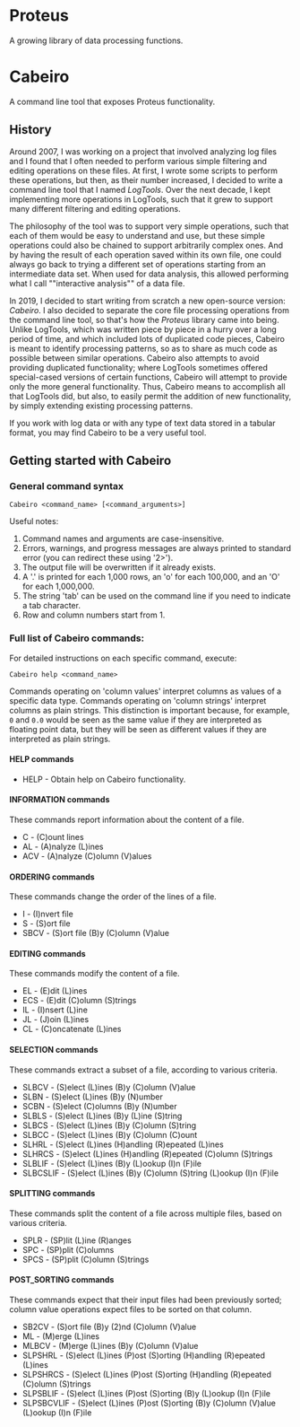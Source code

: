 # Proteus
A growing library of data processing functions.

# Cabeiro
A command line tool that exposes Proteus functionality.

## History

Around 2007, I was working on a project that involved analyzing log files and I found that I often needed to perform various simple filtering and editing operations on these files.
At first, I wrote some scripts to perform these operations, but then, as their number increased, I decided to write a command line tool that I named *LogTools*.
Over the next decade, I kept implementing more operations in LogTools, such that it grew to support many different filtering and editing operations.

The philosophy of the tool was to support very simple operations, such that each of them would be easy to understand and use, but these simple operations could also be chained to support arbitrarily complex ones.
And by having the result of each operation saved within its own file, one could always go back to trying a different set of operations starting from an intermediate data set.
When used for data analysis, this allowed performing what I call ""interactive analysis"" of a data file.
 
In 2019, I decided to start writing from scratch a new open-source version: *Cabeiro*.
I also decided to separate the core file processing operations from the command line tool, so that's how the *Proteus* library came into being.
Unlike LogTools, which was written piece by piece in a hurry over a long period of time, and which included lots of duplicated code pieces, Cabeiro is meant to identify processing patterns, so as to share as much code as possible between similar operations.
Cabeiro also attempts to avoid providing duplicated functionality; where LogTools sometimes offered special-cased versions of certain functions, Cabeiro will attempt to provide only the more general functionality.
Thus, Cabeiro means to accomplish all that LogTools did, but also, to easily permit the addition of new functionality, by simply extending existing processing patterns.

If you work with log data or with any type of text data stored in a tabular format, you may find Cabeiro to be a very useful tool.

## Getting started with Cabeiro

### General command syntax

```Cabeiro <command_name> [<command_arguments>]```

Useful notes:

 1. Command names and arguments are case-insensitive.
 2. Errors, warnings, and progress messages are always printed to standard error (you can redirect these using '2>').
 3. The output file will be overwritten if it already exists.
 4. A '.' is printed for each 1,000 rows, an 'o' for each 100,000, and an 'O' for each 1,000,000.
 5. The string 'tab' can be used on the command line if you need to indicate a tab character.
 6. Row and column numbers start from 1.

### Full list of Cabeiro commands:

For detailed instructions on each specific command, execute:

```Cabeiro help <command_name>```

Commands operating on 'column values' interpret columns as values of a specific data type.
Commands operating on 'column strings' interpret columns as plain strings.
This distinction is important because, for example, `0` and `0.0` would be seen as the same value if they are interpreted as floating point data, but they will be seen as different values if they are interpreted as plain strings.

#### HELP commands

* HELP - Obtain help on Cabeiro functionality.

#### INFORMATION commands

These commands report information about the content of a file.

* C - (C)ount lines
* AL - (A)nalyze (L)ines
* ACV - (A)nalyze (C)olumn (V)alues

#### ORDERING commands

These commands change the order of the lines of a file.

* I - (I)nvert file
* S - (S)ort file
* SBCV - (S)ort file (B)y (C)olumn (V)alue

#### EDITING commands

These commands modify the content of a file.

* EL - (E)dit (L)ines
* ECS - (E)dit (C)olumn (S)trings
* IL - (I)nsert (L)ine
* JL - (J)oin (L)ines
* CL - (C)oncatenate (L)ines

#### SELECTION commands

These commands extract a subset of a file, according to various criteria.

* SLBCV - (S)elect (L)ines (B)y (C)olumn (V)alue
* SLBN - (S)elect (L)ines (B)y (N)umber
* SCBN - (S)elect (C)olumns (B)y (N)umber
* SLBLS - (S)elect (L)ines (B)y (L)ine (S)tring
* SLBCS - (S)elect (L)ines (B)y (C)olumn (S)tring
* SLBCC - (S)elect (L)ines (B)y (C)olumn (C)ount
* SLHRL - (S)elect (L)ines (H)andling (R)epeated (L)ines
* SLHRCS - (S)elect (L)ines (H)andling (R)epeated (C)olumn (S)trings
* SLBLIF - (S)elect (L)ines (B)y (L)ookup (I)n (F)ile
* SLBCSLIF - (S)elect (L)ines (B)y (C)olumn (S)tring (L)ookup (I)n (F)ile

#### SPLITTING commands

These commands split the content of a file across multiple files, based on various criteria.

 * SPLR - (SP)lit (L)ine (R)anges
 * SPC - (SP)plit (C)olumns
 * SPCS - (SP)plit (C)olumn (S)trings

#### POST_SORTING commands

These commands expect that their input files had been previously sorted; column value operations expect files to be sorted on that column.

* SB2CV - (S)ort file (B)y (2)nd (C)olumn (V)alue
* ML - (M)erge (L)ines
* MLBCV - (M)erge (L)ines (B)y (C)olumn (V)alue
* SLPSHRL - (S)elect (L)ines (P)ost (S)orting (H)andling (R)epeated (L)ines
* SLPSHRCS - (S)elect (L)ines (P)ost (S)orting (H)andling (R)epeated (C)olumn (S)trings
* SLPSBLIF - (S)elect (L)ines (P)ost (S)orting (B)y (L)ookup (I)n (F)ile
* SLPSBCVLIF - (S)elect (L)ines (P)ost (S)orting (B)y (C)olumn (V)alue (L)ookup (I)n (F)ile
